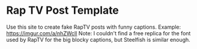 # Rap TV Post Template

Use this site to create fake RapTV posts with funny captions. Example: https://imgur.com/a/nhZWcIl
Note: I couldn't find a free replica for the font used by RapTV for the big blocky captions, but Steelfish is similar enough.

